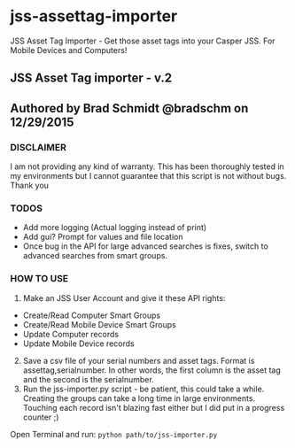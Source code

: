 # jss-assettag-importer
JSS Asset Tag Importer - Get those asset tags into your Casper JSS. For Mobile Devices and Computers!
## JSS Asset Tag importer - v.2
## Authored by Brad Schmidt @bradschm on 12/29/2015

### DISCLAIMER
I am not providing any kind of warranty. This has been thoroughly tested in my environments but I cannot guarantee that this script is not without bugs.
Thank you

### TODOS
- Add more logging (Actual logging instead of print)
- Add gui? Prompt for values and file location
- Once bug in the API for large advanced searches is fixes, switch to advanced searches from smart groups.

### HOW TO USE
1. Make an JSS User Account and give it these API rights:
  * Create/Read Computer Smart Groups
  * Create/Read Mobile Device Smart Groups
  * Update Computer records
  * Update Mobile Device records

2. Save a csv file of your serial numbers and asset tags. Format is assettag,serialnumber. In other words, the first column is the asset tag and the second is the serialnumber.
3. Run the jss-importer.py script - be patient, this could take a while. Creating the groups can take a long time in large environments. Touching each record isn't blazing fast either but I did put in a progress counter ;)

Open Terminal and run: `python path/to/jss-importer.py`


